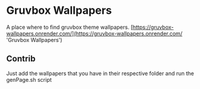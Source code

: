 # Gruvbox Wallpapers
A place where to find gruvbox theme wallpapers.
[https://gruvbox-wallpapers.onrender.com/](https://gruvbox-wallpapers.onrender.com/ 'Gruvbox Wallpapers')
## Contrib
Just add the wallpapers that you have in their respective folder and run the genPage.sh script
